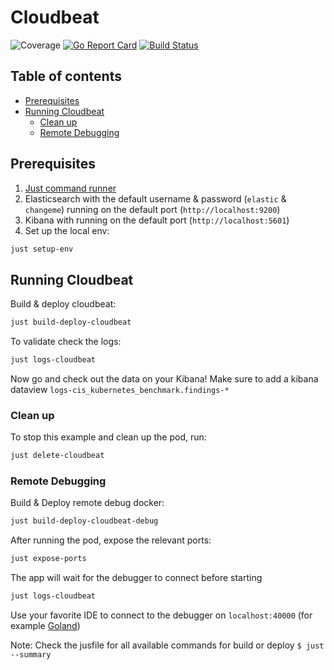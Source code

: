 # Cloudbeat 
![Coverage](https://img.shields.io/badge/Coverage-48.4%25-yellow)
[![Go Report Card](https://goreportcard.com/badge/github.com/elastic/cloudbeat)](https://goreportcard.com/report/github.com/elastic/cloudbeat)
[![Build Status](https://internal-ci.elastic.co/buildStatus/icon?job=cloudbeat%2Fcloudbeat-mbp%2Fmain)](https://internal-ci.elastic.co/job/cloudbeat/job/cloudbeat-mbp/job/main/)

## Table of contents
- [Prerequisites](#prerequisites)
- [Running Cloudbeat](#running-cloudbeat)
  - [Clean up](#clean-up)
  - [Remote Debugging](#remote-debugging)


## Prerequisites
1. [Just command runner](https://github.com/casey/just)
2. Elasticsearch with the default username & password (`elastic` & `changeme`) running on the default port (`http://localhost:9200`)
3. Kibana with running on the default port (`http://localhost:5601`)
4. Set up the local env:

```zsh
just setup-env
```

## Running Cloudbeat

Build & deploy cloudbeat:

```zsh
just build-deploy-cloudbeat
```

To validate check the logs:

```zsh
just logs-cloudbeat
```

Now go and check out the data on your Kibana! Make sure to add a kibana dataview `logs-cis_kubernetes_benchmark.findings-*`

### Clean up

To stop this example and clean up the pod, run:
```zsh
just delete-cloudbeat
```
### Remote Debugging

Build & Deploy remote debug docker:

```zsh
just build-deploy-cloudbeat-debug
```

After running the pod, expose the relevant ports:
```zsh
just expose-ports
```

The app will wait for the debugger to connect before starting

```zsh
just logs-cloudbeat
```

Use your favorite IDE to connect to the debugger on `localhost:40000` (for example [Goland](https://www.jetbrains.com/help/go/attach-to-running-go-processes-with-debugger.html#step-3-create-the-remote-run-debug-configuration-on-the-client-computer))

Note: Check the jusfile for all available commands for build or deploy `$ just --summary`
</br>

